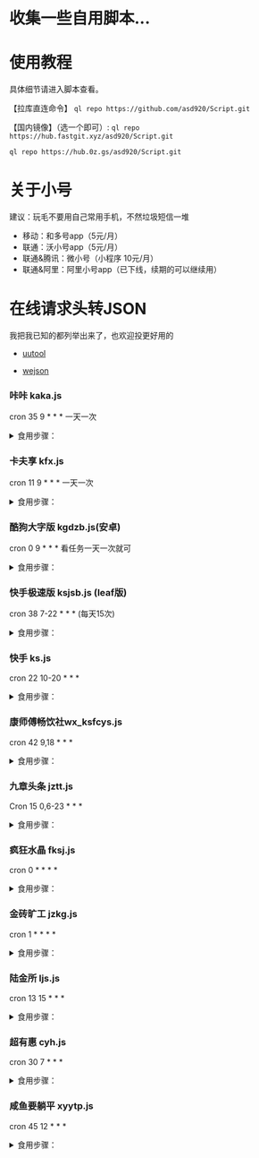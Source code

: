 # 收集一些自用脚本...

# 使用教程

具体细节请进入脚本查看。

【拉库直连命令】 `ql repo https://github.com/asd920/Script.git`

【国内镜像】（选一个即可）:
`ql repo https://hub.fastgit.xyz/asd920/Script.git`

`ql repo https://hub.0z.gs/asd920/Script.git`

# 关于小号

建议：玩毛不要用自己常用手机，不然垃圾短信一堆

* 移动：和多号app（5元/月）
* 联通：沃小号app（5元/月）
* 联通&腾讯：微小号（小程序 10元/月）
* 联通&阿里：阿里小号app（已下线，续期的可以继续用）


# 在线请求头转JSON

我把我已知的都列举出来了，也欢迎投更好用的

* [uutool](https://uutool.cn/header2json/)

* [wejson](https://wejson.cn/header2json/)


### 咔咔 kaka.js

cron 35 9 * * * 一天一次

<details>
<summary>食用步骤：</summary>
<br />

* [x] 收益：填写邀请码（G1BD8MP）自动获得5元，每天提现1元到支付宝

* [x] 多账户：用@隔开

把任意api.imkaka.com捉包头里的Cookie(viewchat_access_token=xxxxxxxxx 这个)填到kakaCookie里

    export kakaCookie='viewchat_access_token=xxxxxxxxx'

</details>


### 卡夫享 kfx.js

cron 11 9 * * * 一天一次

<details>
<summary>食用步骤：</summary>
<br />

* [x] 收益：每天签到1积分，分享一次5积分(每月有上限)  20分换2京东E卡，100分换10元话费，200分换20元话费

* [x] 多账户：用@隔开

注册链接：https://fscrm.kraftheinz.net.cn/?from=G20W5cUuyQ0JR+ISSo7/Ag==

找fscrm.kraftheinz.net.cn的包，把header里的token填到变量kfxtoken里

    export kfxtoken='***'

</details>


### 酷狗大字版 kgdzb.js(安卓)

cron 0 9 * * * 看任务一天一次就可

<details>
<summary>食用步骤：</summary>
<br />

* [x] 收益：一天0.6  

* [x] 多账户：用@隔开

进APP-福利，抓get包，每个人抓的host可能不一致，找*.kugou.com，只要有token、userid等关键数据即可，把整段url，填入变量，参考 `https://gateway.kugou.com/v1/***`

    export kugouurl='这里填入url链接！链接！'


</details>


### 快手极速版 ksjsb.js (leaf版)

cron 38 7-22 * * * (每天15次)

<details>
<summary>食用步骤：</summary>
<br />
    
  邀请码：185938386
    
抓POST包，进入积分换好礼页面即可获取数据，只要有Cookie就行

https://api.kuaishouzt.com/rest/zt/appsupport/yoda/accelerate/info

把Cookie中的kuaishou.api_st复制出来，包括分号，多账号换行隔开

    export ksjsbCookie='kuaishou.api_st=***;'

默认每天0点自动兑换金币，15点提现，要改的话把提现时间填到变量，不想提现设置成99，提到微信把`ksPayType=WECHAT;`，提到支付宝把`ksPayType=ALIPAY;`，写到对应账号ck后面

    export ksjsbWithdrawTime='15'

默认从高到低提现，固定金额用以下变量。如提现失败，手动接验证码提现一次，自动检测绑定了微信还是支付宝提现账号，都绑定了的话默认提现到微信

    export ksjsbCash='100'

默认提现时间会触发通知，可以把ksjsbNotify设置成2，每次运行都通知；为0，则不通知

    export ksjsbNotify='0'

快手如果提示违规操作，无法体现，可以先暂停脚本，手动提现。

极速版入口：左上角三横-积分换好礼
  
</details>


### 快手 ks.js

cron 22 10-20 * * *

<details>
<summary>食用步骤：</summary>
<br />
普通版的快手，非极速版，CK可以通用

注意现在多一个did的设备参数，必填！多账户@隔开

> 由于我IOS端找不到入口，我就用的极速版抓的CK里提取了did数值，粘贴在后面，任务一样跑

    export ksCookie='kuaishou.api_st=***;did=***;'

默认每天0点自动兑换金币，14点提现，不想提现设置成99，提到微信把`ksPayType=WECHAT;`，提到支付宝把`ksPayType=ALIPAY;`，写到对应账号ck后面

    export ksWithdrawTime='14'

默认提现2块，要改的话把提现金额填到变量。如提现失败，手动接验证码提现一次，自动检测绑定了微信还是支付宝提现账号，都绑定了的话默认提现到微信

>手动提现入口：头像-更多-我的钱包-天降红包提现，默认从高到低提现，固定金额用以下变量

    export ksCash='100'

默认提现时间会触发通知，可以把ksjsbNotify设置成2，每次运行都通知；为0，则不通知

    export ksNotify='0'

</details>


### 康师傅畅饮社wx_ksfcys.js

cron 42 9,18 * * *

<details>
<summary>食用步骤：</summary>
<br />
微信小程序，注册送200积分

抓GET包，点我的即可获取数据，多账号@隔开

https://club.biqr.cn/api/member/getMemberInfo

    export ksfcysToken='***'

默认不会抽奖，如果需要50积分抽奖，请设置变量ksfcysDraw为true

    export ksfcysDraw="true"
  
    // 2022-3-2积分可换E卡，重进小程序有可能会挤掉线，请重新抓

</details>


### 九章头条 jztt.js

Cron 15 0,6-23 * * *

<details>
<summary>食用步骤：</summary>
<br />
抓get包，进app-任务，抓取token值

https://api.st615.com/v2/user/info

    export jzttToken="***"

自定义阅读次数，默认每次阅读3篇文章

    export jzttReadNum="***"

提现金额，按门槛自动提现，从大到小，默认顺序5元，2元和0.3元

    export jzttWithdrawLimit="***"

</details>

### 疯狂水晶 fksj.js

 cron 0 * * * *

<details>
<summary>食用步骤：</summary>
<br />

  下载地址: http://mmwk.mmwl.fun/download/9570691cce3dc93a?user=18172
    
 * 变量格式: export fksj_data='userid1 @ userid2'  多个账号用 @分割
 *
 * userid  小程序(疯狂水晶) app 页面都有

 * 4-26 完成 签到 , 观看视频 , 京喜红包 任务   有bug及时反馈
 * 4-26 更新随机时间间隔
 * 4-28 感谢大佬的指导.终于解决了md5的sign,变量简化,无需抓包了
 * 4-29 更新任务 红包雨 现在已完成的任务(签到 , 观看视频 , 京喜红包 , 红包雨 , 一键收矿石(需要开启条件))
 * 5-1  默认打开 一键收矿石 不需要的自己禁用
    
</details>

### 金砖旷工 jzkg.js

 cron 1 * * * *

<details>
<summary>食用步骤：</summary>
<br />

  下载地址: http://jzkg.jmsfx.top/download/1dc7c27b64c47fad?user=69116
    
 * 变量格式: export jzkg_data='userid1 @ userid2'  多个账号用 @分割
 *
 * userid   app 页面兑换界面--左上角 有 id

 * 4-30 更已完成的任务 签到 , 观看视频 , 京喜红包 , 红包雨 , 一键收矿石(需要开启条件))
 * 薅了可能有,不薅一定没有,别问收益!!
    
</details>

### 陆金所 ljs.js

 cron 13 15 * * *

<details>
<summary>食用步骤：</summary>
<br />

下载地址:
https://m.lu.com/h5-member/sign/1651333734248?marketFeedbackCode=eyJ1cmxUaWQiOiIyOTQ0OTkxNSIsInVybFNvdXJjZSI6IjIwMDA3MjMyIiwibm90aWZ5VWsiOiIiLCJyd2RSdWxlVHlwZSI6InoiLCJxckNvZGVQb3N0ZXJJbWdJZCI6bnVsbCwiZXh0UGFyYW0iOnt9fQ#/sign?cur=20220430&n=1651333734942&m1=3mt2EYwBBdd+4fOEmvMh7w==
注意 这个需要实名 不喜勿扰

下载登录后 点击首页签到页面   关键字 integral     查看请求头Cookie填入变量
    
变量名为ljshd  如 export ljshd='XXXX'   多账号@隔开

玩转狗东E卡各种等

</details>

### 超有惠 cyh.js

 cron 30 7 * * *

<details>
<summary>食用步骤：</summary>
<br />

  下载地址: https://m.chyouhui.com/page/invite/#/?code=36YC3RF
    
 * 变量格式: export cyh_data='androidToken1 @ androidToken2'  多个账号用 @分割
 *
 * androidToken :  关键词  t-api.chyouhui.com/auth  ,headers中的一个参数

 * 4-30 完成 签到  , 日常视频 任务   
 * 5-1  更新逻辑
 * 5-3  增加出售100积分 , 增加支付宝提现 1 元
    
</details>

### 咸鱼要躺平 xyytp.js

 cron 45 12 * * *

<details>
<summary>食用步骤：</summary>
<br />

 * 咸鱼要躺平（小程序）
 * 收益：一天 1 元，提现到支付宝
    
 * 变量格式: export xyytp_data='token1 @ token2'  多个账号用 @分割
    
 * token :  关键词  s76.yyyyy.run/api  找到 token 就行了

 * 5-2	完成 签到 任务
 * 5-5	完成提现
    
  <details>  
